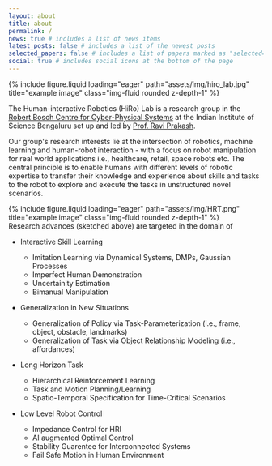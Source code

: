 ```yaml
---
layout: about
title: about
permalink: /
news: true # includes a list of news items
latest_posts: false # includes a list of the newest posts
selected_papers: false # includes a list of papers marked as "selected={true}"
social: true # includes social icons at the bottom of the page
---
```

<div class="row">
    <div class="col-sm mt-3 mt-md-0">
        {% include figure.liquid loading="eager" path="assets/img/hiro_lab.jpg" title="example image" class="img-fluid rounded z-depth-1" %}
    </div>
</div>
<!--div class="caption">
    This image can also have a caption. It's like magic.
</div-->

The Human-interactive Robotics (HiRo) Lab is a research group in the <a href='https://cps.iisc.ac.in'>Robert Bosch Centre for Cyber-Physical Systems</a> at the Indian Institute of Science Bengaluru set up and led by <a href='https://ravipr009.github.io/'>Prof. Ravi Prakash</a>. 


Our group's research interests lie at the intersection of robotics, machine learning and human-robot interaction - with a focus on robot manipulation for real world applications i.e., healthcare, retail, space robots etc. The central principle is to enable humans with different levels of robotic expertise to transfer their knowledge and experience about skills and tasks to the robot to explore and execute the tasks in unstructured novel scenarios.

<div class="row">
    <div class="col-sm mt-3 mt-md-0">
        {% include figure.liquid loading="eager" path="assets/img/HRT.png" title="example image" class="img-fluid rounded z-depth-1" %}
    </div>
</div>
<!--div class="caption">
    This image can also have a caption. It's like magic.
</div-->
Research advances (sketched above) are targeted in the domain of 

  - Interactive Skill Learning
      - Imitation Learning via Dynamical Systems, DMPs, Gaussian Processes
      - Imperfect Human Demonstration
      - Uncertainity Estimation
      - Bimanual Manipulation

  - Generalization in New Situations
      - Generalization of Policy via Task-Parameterization (i.e., frame, object, obstacle, landmarks)
      - Generalization of Task via Object Relationship Modeling (i.e., affordances)
  - Long Horizon Task
      - Hierarchical Reinforcement Learning
      - Task and Motion Planning/Learning
      - Spatio-Temporal Specification for Time-Critical Scenarios      
  - Low Level Robot Control
      - Impedance Control for HRI
      - AI augmented Optimal Control
      - Stability Guarentee for Interconnected Systems
      - Fail Safe Motion in Human Environment
      


